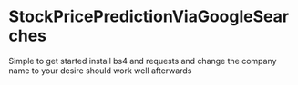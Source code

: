 # StockPricePredictionViaGoogleSearches
Simple to get started install bs4 and requests and change the company name to your desire should work well afterwards
